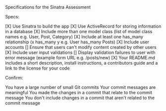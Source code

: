 Specifications for the Sinatra Assessment

Specs:

 [X] Use Sinatra to build the app
 [X] Use ActiveRecord for storing information in a database
 [X] Include more than one model class (list of model class names e.g. User, Post, Category)
 [X] Include at least one has_many relationship (x has_many y e.g. User has_many Posts)
 [X] Include user accounts
 [] Ensure that users can't modify content created by other users
 [X] Include user input validations
 [] Display validation failures to user with error message (example form URL e.g. /posts/new)
 [X] Your README.md includes a short description, install instructions, a contributors guide and a link to the license for your code

Confirm:

 You have a large number of small Git commits
 Your commit messages are meaningful
 You made the changes in a commit that relate to the commit message
 You don't include changes in a commit that aren't related to the commit message
